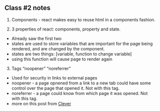 ## Class \#2 notes

1. Components - react makes easy to reuse html in a components fashion.

2. 3 properties of react: components, property and state.
- Already saw the first two
- states are used to store variables that are important for the page being rendered, and are changed by the component.
- states are two things: [variable, function to change variable]
- using this function will cause page to render again

3. Tags “noopener” “noreferrer”
- Used for security in links to external pages
- noopener - a page opnened from a link to a new tab could have some control over the page that opened it. Not with this tag.
- noreferrer - a page could know from which page it was opened. Not with this tag.
- more on this post from [Clever](https://clever-solution.com/blog/everything-you-need-to-know-about-rel-noopener-noreferrer-tags-purpose-benefits-and-seo-impact)
